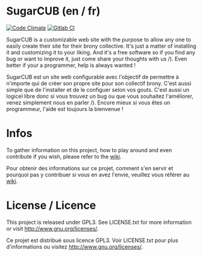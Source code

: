 # SugarCUB (en / fr)

[![Code Climate](https://codeclimate.com/github/bronycub/sugarcub/badges/gpa.svg)](https://codeclimate.com/github/bronycub/sugarcub)
[![Gitlab CI](https://ci.gitlab.com/projects/775/status.png?ref=dev)](https://ci.gitlab.com/projects/775/status.png?ref=dev)

SugarCUB is a customizable web site with the purpose to allow any one to easily create their site for their brony collective. It's just a matter of installing it and customizing it to your liking. And it's a free software so if you find any bug or want to improve it, just come share your thoughts with us /). Even better if your a programmer, help is always wanted !

SugarCUB est un site web configurable avec l'objectif de permettre à n'importe qui de créer son propre site pour son collectif brony. C'est aussi simple que de l'installer et de le configuer selon vos gouts. C'est aussi un logicel libre donc si vous trouvez un bug ou que vous souhaitez l'améliorer, venez simplement nous en parler /). Encore mieux si vous êtes un programmeur, l'aide est toujours la bienvenue !

# Infos
To gather information on this project, how to play around and even contribute if you wish, please refer to the [wiki](https://gitlab.com/mdevlamynck/sugarcub/wikis/home).

Pour obtenir des informations sur ce projet, comment s'en servir et pourquoi pas y contribuer si vous en avez l'envie, veuillez vous référer au [wiki](https://gitlab.com/mdevlamynck/sugarcub/wikis/home).

# License / Licence

This project is released under GPL3. See LICENSE.txt for more information or visit http://www.gnu.org/licenses/.

Ce projet est distribué sous licence GPL3. Voir LICENSE.txt pour plus d'informations ou visitez  http://www.gnu.org/licenses/.

